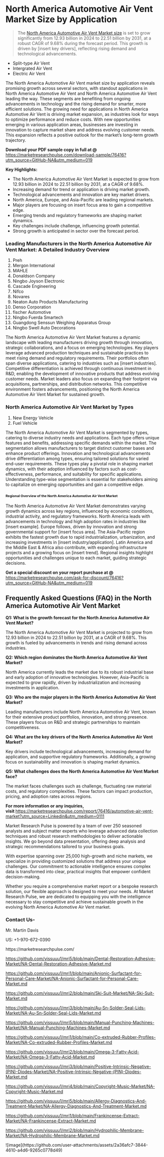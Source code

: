 <h1>North America Automotive Air Vent Market&nbsp;Size by Application</h1><blockquote><p>The <a href="https://marketresearchpulse.com/download-sample/76416?utm_source=GitHub-NA&amp;utm_medium=019">North America Automotive Air Vent Market size</a> is set to grow significantly from 12.93 billion in 2024 to 22.51 billion by 2031, at a robust CAGR of 9.68% during the forecast period. This growth is driven by [insert key drivers], reflecting rising demand and technological advancements.</p></blockquote><ul><li>Split-type Air Vent<li> Intergrated Air Vent<li> Electric Air Vent</li></ul><p>The North America Automotive Air Vent market size by application reveals promising growth across several sectors, with standout applications in North America Automotive Air Vent and North America Automotive Air Vent leading the way. These segments are benefiting from ongoing advancements in technology and the rising demand for smarter, more efficient solutions. The growing need for applications in North America Automotive Air Vent is driving market expansion, as industries look for ways to optimize performance and reduce costs. With new opportunities emerging in various application areas, businesses are investing in innovation to capture market share and address evolving customer needs. This expansion reflects a positive outlook for the market’s long-term growth trajectory.</p><p><strong>Download your PDF sample copy in full at @ </strong><a href="https://marketresearchpulse.com/download-sample/76416?utm_source=GitHub-NA&amp;utm_medium=019">https://marketresearchpulse.com/download-sample/76416?utm_source=GitHub-NA&amp;utm_medium=019</a></p><p><strong>Key Highlights: </strong></p><ul><li>The North America Automotive Air Vent Market is expected to grow from 12.93 billion in 2024 to 22.51 billion by 2031, at a CAGR of 9.68%.</li><li>Increasing demand for trend or application is driving market growth.</li><li>Technological advancements and innovation are key market drivers.</li><li>North America, Europe, and Asia-Pacific are leading regional markets.</li><li>Major players are focusing on insert focus area to gain a competitive edge.</li><li>Emerging trends and regulatory frameworks are shaping market dynamics.</li><li>Key challenges include challenge, influencing growth potential.</li><li>Strong growth is anticipated in sector over the forecast period.</li></ul><h3>Leading Manufacturers in the North America Automotive Air Vent Market: A Detailed Industry Overview</h3><ol><li>Preh</li><li>Mergon International</li><li>MAHLE</li><li>Donaldson Company</li><li>Ningbo Joyson Electronic</li><li>Cascade Engineering</li><li>Nifco</li><li>Novares</li><li>Neaton Auto Products Manufacturing</li><li>Denso Corporation</li><li>fischer Automotive</li><li>Ningbo Fuerda Smartech</li><li>Guangdong Senssun Weighing Apparatus Group</li><li>Ningbo Swell Auto Decorations</li></ol><div class="flex max-w-full flex-col flex-grow"><div class="min-h-8 text-message flex w-full flex-col items-end gap-2 whitespace-normal break-words [.text-message+&amp;]:mt-5" dir="auto" data-message-author-role="assistant" data-message-id="fd8432e4-4910-450d-b182-61b7bfb0a01f" data-message-model-slug="gpt-4o"><div class="flex w-full flex-col gap-1 empty:hidden first:pt-[3px]"><div class="markdown prose w-full break-words dark:prose-invert light"><p>The North America Automotive Air Vent Market features a dynamic landscape with leading manufacturers driving growth through innovation, strategic collaborations, and a focus on emerging technologies. Key players leverage advanced production techniques and sustainable practices to meet rising demand and regulatory requirements. Their portfolios often span diverse applications, catering to industries such as [insert industries]. Competitive differentiation is achieved through continuous investment in R&amp;D, enabling the development of innovative products that address evolving customer needs. Market leaders also focus on expanding their footprint via acquisitions, partnerships, and distribution networks. This competitive environment fosters advancements, positioning the North America Automotive Air Vent Market for sustained growth.</p></div></div></div></div><h3>North America Automotive Air Vent Market by Types</h3><ol><li>New Energy Vehicle<li> Fuel Vehicle</li></ol><div class="flex max-w-full flex-col flex-grow"><div class="min-h-8 text-message flex w-full flex-col items-end gap-2 whitespace-normal break-words [.text-message+&amp;]:mt-5" dir="auto" data-message-author-role="assistant" data-message-id="084470be-0bb7-4664-bddf-5156b4f41249" data-message-model-slug="gpt-4o-mini"><div class="flex w-full flex-col gap-1 empty:hidden first:pt-[3px]"><div class="markdown prose w-full break-words dark:prose-invert light"><p>The North America Automotive Air Vent Market is segmented by types, catering to diverse industry needs and applications. Each type offers unique features and benefits, addressing specific demands within the market. The segmentation allows manufacturers to target distinct customer bases and enhance product offerings. Innovation and technological advancements drive differentiation among types, ensuring tailored solutions for varied end-user requirements. These types play a pivotal role in shaping market dynamics, with their adoption influenced by factors such as cost-effectiveness, performance, and suitability for specific applications. Understanding type-wise segmentation is essential for stakeholders aiming to capitalize on emerging opportunities and gain a competitive edge.</p></div></div></div></div><h3><span style="font-size: 11px;">Regional Overview of the North America Automotive Air Vent Market</span></h3><div class="flex max-w-full flex-col flex-grow"><div class="min-h-8 text-message flex w-full flex-col items-end gap-2 whitespace-normal break-words [.text-message+&amp;]:mt-5" dir="auto" data-message-author-role="assistant" data-message-id="e9038762-ce64-4e30-91c9-9bd413514231" data-message-model-slug="gpt-4o-mini"><div class="flex w-full flex-col gap-1 empty:hidden first:pt-[3px]"><div class="markdown prose w-full break-words dark:prose-invert light"><p>The North America Automotive Air Vent Market demonstrates varying growth dynamics across key regions, influenced by economic conditions, industrial activity, and regulatory frameworks. North America leads with advancements in technology and high adoption rates in industries like [insert example]. Europe follows, driven by innovation and strong governmental support for [insert focus area]. The Asia-Pacific region exhibits the fastest growth due to rapid industrialization, urbanization, and increasing investments in [insert industry/application]. Latin America and the Middle East &amp; Africa also contribute, with expanding infrastructure projects and a growing focus on [insert trend]. Regional insights highlight opportunities and challenges unique to each market, guiding strategic decisions.</p></div></div></div></div><p><strong>Get a special discount on your report purchase at @ </strong><a href="https://marketresearchpulse.com/ask-for-discount/76416?utm_source=GitHub-NA&amp;utm_medium=019">https://marketresearchpulse.com/ask-for-discount/76416?utm_source=GitHub-NA&amp;utm_medium=019</a></p><h2>Frequently Asked Questions (FAQ) in the North America Automotive Air Vent Market</h2><p><strong>Q1: What is the growth forecast for the North America Automotive Air Vent Market?</strong></p><p>The North America Automotive Air Vent Market is projected to grow from 12.93 billion in 2024 to 22.51 billion by 2031, at a CAGR of 9.68%. This growth is fueled by advancements in trends and rising demand across industries.</p><p><strong>Q2: Which region dominates the North America Automotive Air Vent Market?</strong></p><p>North America currently leads the market due to its robust industrial base and early adoption of innovative technologies. However, Asia-Pacific is expected to grow rapidly, driven by industrialization and increasing investments in application.</p><p><strong>Q3: Who are the major players in the North America Automotive Air Vent Market?</strong></p><p>Leading manufacturers include North America Automotive Air Vent, known for their extensive product portfolios, innovation, and strong presence. These players focus on R&amp;D and strategic partnerships to maintain competitiveness.</p><p><strong>Q4: What are the key drivers of the North America Automotive Air Vent Market?</strong></p><p>Key drivers include technological advancements, increasing demand for application, and supportive regulatory frameworks. Additionally, a growing focus on sustainability and innovation is shaping market dynamics.</p><p><strong>Q5: What challenges does the North America Automotive Air Vent Market face?</strong></p><p>The market faces challenges such as challenge, fluctuating raw material costs, and regulatory complexities. These factors can impact production, pricing, and adoption rates across regions.</p><p><strong>For more information or any inquiries, visit&nbsp;</strong><a href="https://marketresearchpulse.com/report/76416/automotive-air-vent-market?utm_source=Linkedin&utm_medium=0111">https://marketresearchpulse.com/report/76416/automotive-air-vent-market?utm_source=Linkedin&utm_medium=0111</a></p><p>Market Research Pulse is powered by a team of over 250 seasoned analysts and subject matter experts who leverage advanced data collection techniques and robust research methodologies to deliver actionable insights. We go beyond data presentation, offering deep analysis and strategic recommendations tailored to your business goals.</p><p>With expertise spanning over 25,000 high-growth and niche markets, we specialize in providing customized solutions that address your unique challenges. Our commitment to actionable intelligence ensures complex data is transformed into clear, practical insights that empower confident decision-making.</p><p>Whether you require a comprehensive market report or a bespoke research solution, our flexible approach is designed to meet your needs. At Market Research Pulse, we are dedicated to equipping you with the intelligence necessary to stay competitive and achieve sustainable growth in the evolving North America Automotive Air Vent market.</p><h3><strong>Contact Us-</strong></h3><p>Mr. Martin Davis</p><p>US: +1-970-672-0390</p><p>https://marketresearchpulse.com/</p><p><a href="https://github.com/vissuuu1/mri5/blob/main/Dental-Restoration-Adhesive-Market/NA-Dental-Restoration-Adhesive-Market.md">https://github.com/vissuuu1/mri5/blob/main/Dental-Restoration-Adhesive-Market/NA-Dental-Restoration-Adhesive-Market.md</a></p><p><a href="https://github.com/vissuuu1/mri1/blob/main/Anionic-Surfactant-for-Personal-Care-Market/NA-Anionic-Surfactant-for-Personal-Care-Market.md">https://github.com/vissuuu1/mri1/blob/main/Anionic-Surfactant-for-Personal-Care-Market/NA-Anionic-Surfactant-for-Personal-Care-Market.md</a></p><p><a href="https://github.com/vissuuu1/mri2/blob/main/Ski-Suit-Market/NA-Ski-Suit-Market.md">https://github.com/vissuuu1/mri2/blob/main/Ski-Suit-Market/NA-Ski-Suit-Market.md</a></p><p><a href="https://github.com/vissuuu1/mri3/blob/main/Au-Sn-Solder-Seal-Lids-Market/NA-Au-Sn-Solder-Seal-Lids-Market.md">https://github.com/vissuuu1/mri3/blob/main/Au-Sn-Solder-Seal-Lids-Market/NA-Au-Sn-Solder-Seal-Lids-Market.md</a></p><p><a href="https://github.com/vissuuu1/mri5/blob/main/Manual-Punching-Machines-Market/NA-Manual-Punching-Machines-Market.md">https://github.com/vissuuu1/mri5/blob/main/Manual-Punching-Machines-Market/NA-Manual-Punching-Machines-Market.md</a></p><p><a href="https://github.com/vissuuu1/mri1/blob/main/Co-extruded-Rubber-Profiles-Market/NA-Co-extruded-Rubber-Profiles-Market.md">https://github.com/vissuuu1/mri1/blob/main/Co-extruded-Rubber-Profiles-Market/NA-Co-extruded-Rubber-Profiles-Market.md</a></p><p><a href="https://github.com/vissuuu1/mri2/blob/main/Omega-3-Fatty-Acid-Market/NA-Omega-3-Fatty-Acid-Market.md">https://github.com/vissuuu1/mri2/blob/main/Omega-3-Fatty-Acid-Market/NA-Omega-3-Fatty-Acid-Market.md</a></p><p><a href="https://github.com/vissuuu1/mri3/blob/main/Positive-Intrinsic-Negative-(PIN)-Diodes-Market/NA-Positive-Intrinsic-Negative-(PIN)-Diodes-Market.md">https://github.com/vissuuu1/mri3/blob/main/Positive-Intrinsic-Negative-(PIN)-Diodes-Market/NA-Positive-Intrinsic-Negative-(PIN)-Diodes-Market.md</a></p><p><a href="https://github.com/vissuuu1/mri4/blob/main/Copyright-Music-Market/NA-Copyright-Music-Market.md">https://github.com/vissuuu1/mri4/blob/main/Copyright-Music-Market/NA-Copyright-Music-Market.md</a></p><p><a href="https://github.com/vissuuu1/mri5/blob/main/Allergy-Diagnostics-And-Treatment-Market/NA-Allergy-Diagnostics-And-Treatment-Market.md">https://github.com/vissuuu1/mri5/blob/main/Allergy-Diagnostics-And-Treatment-Market/NA-Allergy-Diagnostics-And-Treatment-Market.md</a></p><p><a href="https://github.com/vissuuu1/mri1/blob/main/Frankincense-Extract-Market/NA-Frankincense-Extract-Market.md">https://github.com/vissuuu1/mri1/blob/main/Frankincense-Extract-Market/NA-Frankincense-Extract-Market.md</a></p><p><a href="https://github.com/vissuuu1/mri2/blob/main/Hydrophilic-Membrane-Market/NA-Hydrophilic-Membrane-Market.md">https://github.com/vissuuu1/mri2/blob/main/Hydrophilic-Membrane-Market/NA-Hydrophilic-Membrane-Market.md</a></p>
![image](https://github.com/user-attachments/assets/2a36afc7-3844-4610-a4d6-9265c0778d49)
